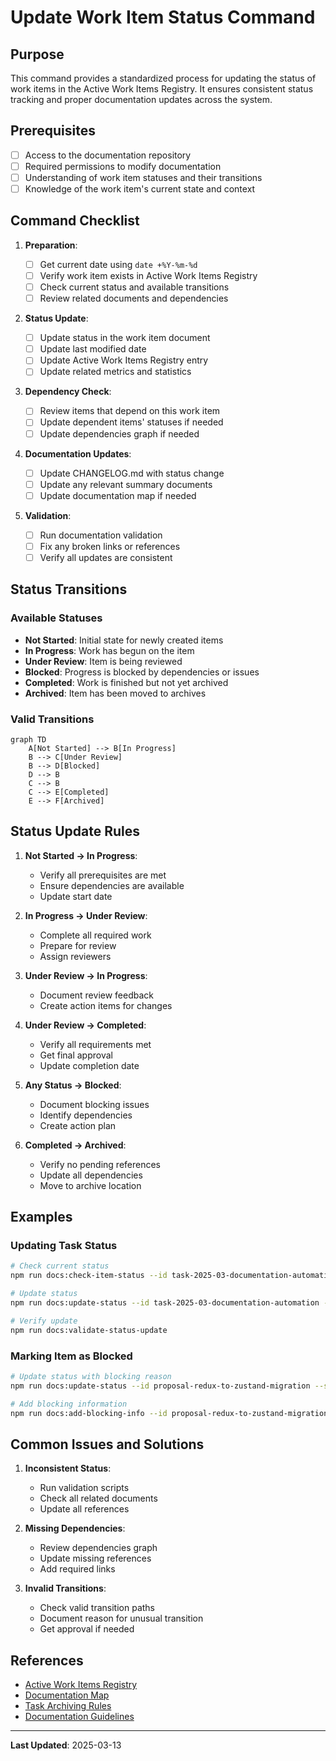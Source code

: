 # Update Work Item Status Command

## Purpose

This command provides a standardized process for updating the status of work items in the Active Work Items Registry. It ensures consistent status tracking and proper documentation updates across the system.

## Prerequisites

- [ ] Access to the documentation repository
- [ ] Required permissions to modify documentation
- [ ] Understanding of work item statuses and their transitions
- [ ] Knowledge of the work item's current state and context

## Command Checklist

1. **Preparation**:

   - [ ] Get current date using `date +%Y-%m-%d`
   - [ ] Verify work item exists in Active Work Items Registry
   - [ ] Check current status and available transitions
   - [ ] Review related documents and dependencies

2. **Status Update**:

   - [ ] Update status in the work item document
   - [ ] Update last modified date
   - [ ] Update Active Work Items Registry entry
   - [ ] Update related metrics and statistics

3. **Dependency Check**:

   - [ ] Review items that depend on this work item
   - [ ] Update dependent items' statuses if needed
   - [ ] Update dependencies graph if needed

4. **Documentation Updates**:

   - [ ] Update CHANGELOG.md with status change
   - [ ] Update any relevant summary documents
   - [ ] Update documentation map if needed

5. **Validation**:
   - [ ] Run documentation validation
   - [ ] Fix any broken links or references
   - [ ] Verify all updates are consistent

## Status Transitions

### Available Statuses

- **Not Started**: Initial state for newly created items
- **In Progress**: Work has begun on the item
- **Under Review**: Item is being reviewed
- **Blocked**: Progress is blocked by dependencies or issues
- **Completed**: Work is finished but not yet archived
- **Archived**: Item has been moved to archives

### Valid Transitions

```mermaid
graph TD
    A[Not Started] --> B[In Progress]
    B --> C[Under Review]
    B --> D[Blocked]
    D --> B
    C --> B
    C --> E[Completed]
    E --> F[Archived]
```

## Status Update Rules

1. **Not Started → In Progress**:

   - Verify all prerequisites are met
   - Ensure dependencies are available
   - Update start date

2. **In Progress → Under Review**:

   - Complete all required work
   - Prepare for review
   - Assign reviewers

3. **Under Review → In Progress**:

   - Document review feedback
   - Create action items for changes

4. **Under Review → Completed**:

   - Verify all requirements met
   - Get final approval
   - Update completion date

5. **Any Status → Blocked**:

   - Document blocking issues
   - Identify dependencies
   - Create action plan

6. **Completed → Archived**:
   - Verify no pending references
   - Update all dependencies
   - Move to archive location

## Examples

### Updating Task Status

```bash
# Check current status
npm run docs:check-item-status --id task-2025-03-documentation-automation

# Update status
npm run docs:update-status --id task-2025-03-documentation-automation --status "Under Review"

# Verify update
npm run docs:validate-status-update
```

### Marking Item as Blocked

```bash
# Update status with blocking reason
npm run docs:update-status --id proposal-redux-to-zustand-migration --status "Blocked" --reason "Waiting for performance analysis"

# Add blocking information
npm run docs:add-blocking-info --id proposal-redux-to-zustand-migration --blocker "task-2025-03-performance-analysis"
```

## Common Issues and Solutions

1. **Inconsistent Status**:

   - Run validation scripts
   - Check all related documents
   - Update all references

2. **Missing Dependencies**:

   - Review dependencies graph
   - Update missing references
   - Add required links

3. **Invalid Transitions**:
   - Check valid transition paths
   - Document reason for unusual transition
   - Get approval if needed

## References

- [Active Work Items Registry](../workflows/status.md)
- [Documentation Map](../navigation/documentation-map.md)
- [Task Archiving Rules](../rules/task-archiving-rules.md)
- [Documentation Guidelines](../methodology/documentation-guidelines.md)

---

**Last Updated**: 2025-03-13
